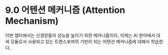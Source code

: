 # 9.0 어텐션 메커니즘 (Attention Mechanism)

이번 챕터에서는 신경망들의 성능을 높이기 위한 메커니즘이자, 이제는 AI 분야에서 대세 모듈로서 사용되고 있는 트랜스포머의 기반이 되는 어텐션 메커니즘에 대해서 학습한다.